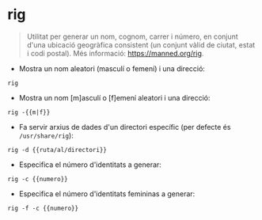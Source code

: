 # rig

> Utilitat per generar un nom, cognom, carrer i número, en conjunt d'una ubicació geogràfica consistent (un conjunt vàlid de ciutat, estat i codi postal).
> Més informació: <https://manned.org/rig>.

- Mostra un nom aleatori (masculí o femení) i una direcció:

`rig`

- Mostra un nom [m]asculí o [f]emení aleatori i una direcció:

`rig -{{m|f}}`

- Fa servir arxius de dades d'un directori específic (per defecte és `/usr/share/rig`):

`rig -d {{ruta/al/directori}}`

- Especifica el número d'identitats a generar:

`rig -c {{numero}}`

- Especifica el número d'identitats femininas a generar:

`rig -f -c {{numero}}`
